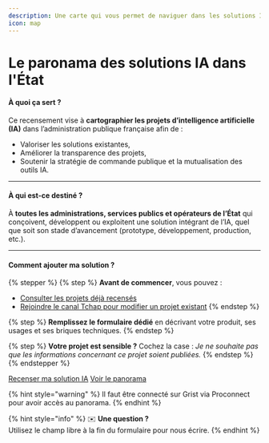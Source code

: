 ```yaml
---
description: Une carte qui vous permet de naviguer dans les solutions IA de l'État.
icon: map
---
```


# Le paronama des solutions IA dans l'État

#### À quoi ça sert ?

Ce recensement vise à **cartographier les projets d’intelligence artificielle (IA)** dans l’administration publique française afin de :

* Valoriser les solutions existantes,
* Améliorer la transparence des projets,
* Soutenir la stratégie de commande publique et la mutualisation des outils IA.

***

#### &#x20;À qui est-ce destiné ?

À **toutes les administrations, services publics et opérateurs de l’État** qui conçoivent, développent ou exploitent une solution intégrant de l’IA, quel que soit son stade d’avancement (prototype, développement, production, etc.).

***

#### Comment ajouter ma solution ?

{% stepper %}
{% step %}
**Avant de commencer**, vous pouvez :

* [Consulter les projets déjà recensés](https://grist.numerique.gouv.fr/o/etalab/2BXtzHFoPVB9/Produits-IA-dans-lEtat?utm_id=share-doc)
* [Rejoindre le canal Tchap pour modifier un projet existant](https://matrix.to/#/!MqmVrWuAPzbaCTeOQh:agent.dinum.tchap.gouv.fr?via=agent.dinum.tchap.gouv.fr)
{% endstep %}

{% step %}
**Remplissez le formulaire dédié** en décrivant votre produit, ses usages et ses briques techniques.
{% endstep %}

{% step %}
**Votre projet est sensible ?** Cochez la case : _Je ne souhaite pas que les informations concernant ce projet soient publiées._
{% endstep %}
{% endstepper %}

<a href="https://grist.numerique.gouv.fr/o/etalab/forms/3pxovLSgmtzUW37vPLgj6K/4" class="button primary">Recenser ma solution IA</a> <a href="https://grist.numerique.gouv.fr/o/etalab/2BXtzHFoPVB9/Produits-IA-dans-lEtat?utm_id=share-doc" class="button primary">Voir le panorama</a>

{% hint style="warning" %}
Il faut être connecté sur Grist via Proconnect pour avoir accès au panorama.&#x20;
{% endhint %}

{% hint style="info" %}
✉️ **Une question ?**\
Utilisez le champ libre à la fin du formulaire pour nous écrire.
{% endhint %}

